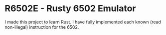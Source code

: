 # R6502E - Rusty 6502 Emulator
I made this project to learn Rust. I have fully implemented each known (read non-illegal) instruction for the 6502. 
